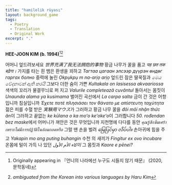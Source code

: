 ```yaml
---
title: "hamilelik rüyası"
layout: background_game
tags:
  - Poetry
  - Translation
  - Original Work
excerpt: "."
---
```


**HEE-JOON KIM (b. 1994)**[^1][^2]

[^1]: Originally appearing in 『언니의 나라에선 누구도 시들지 않기 때문』 (2020, 문학동네) 
[^2]: *ambiguated from the Korean into various languages by Haru Kim*

어머니 엎드려보세요 *世界充满了我无法拥抱的事物* 황금 나무가 꿀을 품고 *यह छत तक बढ़ेगा।* 가지를 타는 흰 뱀은 환생을 꾀하고 *Тагтаа цагаан элсээр дүүрэн өндөг гаргах болно* 중력에 눌린 *Ọkpụkpụ m na-arịọ arịọ* 엎드린 잠은 딸꾹질과 *මෙය වේදනාවක් ඇති කරයි* 그보다 더한 숨이 가쁜 *Kultakala on lasisessa akvaariossa* 색색의 꼬리가 물결무늬로 퍼 지고 *Valurile completează cuvântul* 돌아서는 몸짓이 *Unaunda alama ya kusimama* 벌어진 곡선에서 *La carpa salta* 금이 간 것은 어항입니까 침실입니까 *Έχετε ποτέ πλησιάσει τον θάνατο με απίστευτη ταχύτητα* 젊은 피를 수혈 받은 *実験用マウス*가 그러하고 황금 나무 꿀을 *đôi môi nhận thức ăn*이 그러하고 끝없는 *ke kūlana o ka moʻo keʻokeʻo*이 그러합니다 *50. rođendan bez maske*에서 어머니가 껴안은 것은 무엇입니까 지천명에 다다를 동안 *คุณรู้สึกซึมเศร้าเพราะไม่มีการปฏิวัติในอ้อมกอดหรือ* 그럴 땐 손을 벌려 *မြေပြင်မှာ လိပ်ပါ။* 손아귀에 힘을 주고 *Yakapin mo ang puting buhangin* 수천 의 새끼가 *Fingitur ex ovo incubare* 온몸에 털이 가득 나 있던 *كاء الأم الأول이* 그 몸짓과 *Kaore e pēnei?*